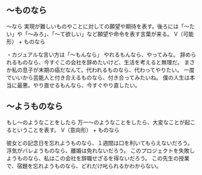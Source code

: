 ## ～ものなら
〜なら   実現が難しいものやことに対しての願望や期待を表す。後ろには「〜たい」や「〜みろ」、「〜て欲しい」など願望や命令を表す言葉が来る。
V（可能形） + ものなら


・カジュアルな言い方は「〜もんなら」
やれるもんなら、やってみな。
辞められるものなら、今すぐこの会社を辞めたいけど、生活を考えると無理だ。
まさか私の息子が末期の癌だなんて。代われるものなら、代わってやりたい。
一度でいいから芸能人と付き合えるものなら、付き合ってみたいね。
僕の人生は本当に最悪。やり直せるもんなら、今すぐやり直したい。


## 〜ようものなら
もし〜のようなことをしたら 万一〜のようなことをしたら、大変なことが起こるということを表す。
V（意向形） + ものなら


彼女との記念日を忘れようものなら、１週間は口を利いてもらえないだろう。
浮気がバレようものなら、離婚は免れないだろう。
このプロジェクトを失敗しようものなら、私はこの会社を辞職せざるを得ないだろう。
この先生の授業で、宿題を忘れようものなら、どれだけ叱られるかわからない。